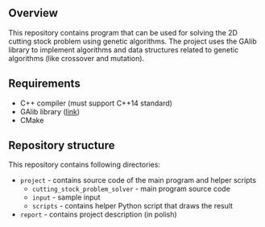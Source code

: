 ## Overview
This repository contains program that can be used for solving the 2D cutting stock problem using 
genetic algorithms. The project uses the GAlib library to implement algorithms and data structures 
related to genetic algorithms (like crossover and mutation).

## Requirements
 * C++ compiler (must support C++14 standard)
 * GAlib library ([link](http://lancet.mit.edu/ga/))
 * CMake

## Repository structure
This repository contains following directories:
 * `project` - contains source code of the main program and helper scripts
    * `cutting_stock_problem_solver` - main program source code
    * `input` - sample input
    * `scripts` - contains helper Python script that draws the result 
 * `report` - contains project description (in polish)